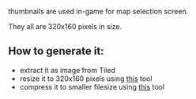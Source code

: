 thumbnails are used in-game for map selection screen.

They all are 320x160 pixels in size.

## How to generate it:
- extract it as image from Tiled
- resize it to 320x160 pixels using [this](https://www.iloveimg.com/resize-image) tool
- compress it to smaller filesize using [this](https://tinypng.com/) tool